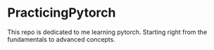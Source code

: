 # PracticingPytorch
This repo is dedicated to me learning pytorch. Starting right from the fundamentals to advanced concepts.
